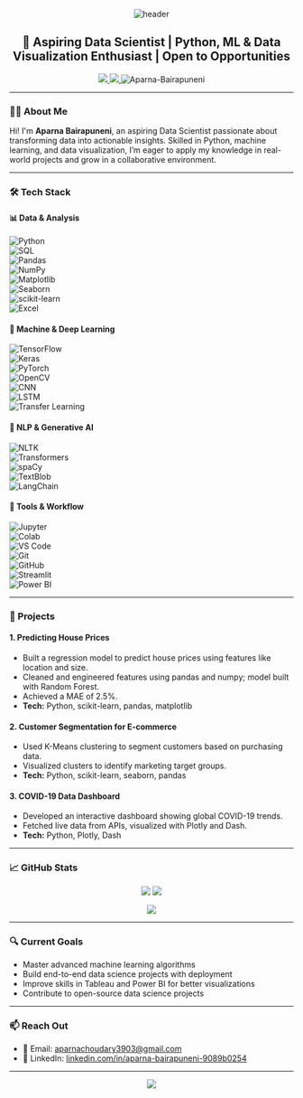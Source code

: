 <!-- Banner Header -->
<p align="center">
  <img src="https://capsule-render.vercel.app/api?type=waving&color=0:4facfe,100:00f2fe&height=120&section=header&text=Hi%20👋%2C%20I'm%20Aparna%20Bairapuneni!&fontSize=40&fontColor=2c3e50" alt="header"/>
</p>

<h2 align="center">🚀 Aspiring Data Scientist | Python, ML & Data Visualization Enthusiast | Open to Opportunities</h2>

<p align="center">
  <a href="https://linkedin.com/in/aparna-bairapuneni-9089b0254" target="_blank">
    <img src="https://img.shields.io/badge/LinkedIn-%230077B5.svg?style=for-the-badge&logo=linkedin&logoColor=white"/>
  </a>
  <a href="mailto:aparnachoudary3903@gmail.com">
    <img src="https://img.shields.io/badge/Email-D14836.svg?style=for-the-badge&logo=gmail&logoColor=white"/>
  </a>
  <img src="https://komarev.com/ghpvc/?username=Aparna-Bairapuneni&label=Profile%20Views&color=0e75b6&style=flat" alt="Aparna-Bairapuneni" />
</p>

---

### 👩‍💻 About Me

Hi! I'm **Aparna Bairapuneni**, an aspiring Data Scientist passionate about transforming data into actionable insights. Skilled in Python, machine learning, and data visualization, I’m eager to apply my knowledge in real-world projects and grow in a collaborative environment.

---

### 🛠 Tech Stack

#### 📊 Data & Analysis  
![Python](https://img.shields.io/badge/Python-3776AB?style=for-the-badge&logo=python&logoColor=white)  
![SQL](https://img.shields.io/badge/SQL-4479A1?style=for-the-badge&logo=postgresql&logoColor=white)  
![Pandas](https://img.shields.io/badge/Pandas-150458?style=for-the-badge&logo=pandas&logoColor=white)  
![NumPy](https://img.shields.io/badge/NumPy-013243?style=for-the-badge&logo=numpy&logoColor=white)  
![Matplotlib](https://img.shields.io/badge/Matplotlib-F37626?style=for-the-badge&logo=matplotlib&logoColor=white)  
![Seaborn](https://img.shields.io/badge/Seaborn-1A5276?style=for-the-badge&logo=seaborn&logoColor=white)  
![scikit-learn](https://img.shields.io/badge/scikit--learn-F7931E?style=for-the-badge&logo=scikitlearn&logoColor=white)  
![Excel](https://img.shields.io/badge/Excel-217346?style=for-the-badge&logo=microsoft-excel&logoColor=white)

#### 🧠 Machine & Deep Learning  
![TensorFlow](https://img.shields.io/badge/TensorFlow-FF6F00?style=for-the-badge&logo=tensorflow&logoColor=white)  
![Keras](https://img.shields.io/badge/Keras-D00000?style=for-the-badge&logo=keras&logoColor=white)  
![PyTorch](https://img.shields.io/badge/PyTorch-EE4C2C?style=for-the-badge&logo=pytorch&logoColor=white)  
![OpenCV](https://img.shields.io/badge/OpenCV-5C3EE8?style=for-the-badge&logo=opencv&logoColor=white)  
![CNN](https://img.shields.io/badge/CNN-0052CC?style=for-the-badge)  
![LSTM](https://img.shields.io/badge/LSTM-007ACC?style=for-the-badge)  
![Transfer Learning](https://img.shields.io/badge/Transfer_Learning-FF6F00?style=for-the-badge)

#### 💬 NLP & Generative AI  
![NLTK](https://img.shields.io/badge/NLTK-4B8BBE?style=for-the-badge&logo=python&logoColor=white)  
![Transformers](https://img.shields.io/badge/Transformers-FFC928?style=for-the-badge&logo=HuggingFace&logoColor=black)  
![spaCy](https://img.shields.io/badge/spaCy-09A3D5?style=for-the-badge&logo=spacy&logoColor=white)  
![TextBlob](https://img.shields.io/badge/TextBlob-FFA500?style=for-the-badge)  
![LangChain](https://img.shields.io/badge/LangChain-0047AB?style=for-the-badge)

#### 🧰 Tools & Workflow  
![Jupyter](https://img.shields.io/badge/Jupyter-F37626?style=for-the-badge&logo=jupyter&logoColor=white)  
![Colab](https://img.shields.io/badge/Colab-F9AB00?style=for-the-badge&logo=googlecolab&logoColor=white)  
![VS Code](https://img.shields.io/badge/VS_Code-007ACC?style=for-the-badge&logo=visual-studio-code&logoColor=white)  
![Git](https://img.shields.io/badge/Git-F05032?style=for-the-badge&logo=git&logoColor=white)  
![GitHub](https://img.shields.io/badge/GitHub-181717?style=for-the-badge&logo=github&logoColor=white)  
![Streamlit](https://img.shields.io/badge/Streamlit-FF4B4B?style=for-the-badge&logo=streamlit&logoColor=white)  
![Power BI](https://img.shields.io/badge/Power_BI-F2C811?style=for-the-badge&logo=powerbi&logoColor=black)


---

### 📂 Projects

#### 1. Predicting House Prices  
- Built a regression model to predict house prices using features like location and size.  
- Cleaned and engineered features using pandas and numpy; model built with Random Forest.  
- Achieved a MAE of 2.5%.  
- **Tech:** Python, scikit-learn, pandas, matplotlib

#### 2. Customer Segmentation for E-commerce  
- Used K-Means clustering to segment customers based on purchasing data.  
- Visualized clusters to identify marketing target groups.  
- **Tech:** Python, scikit-learn, seaborn, pandas

#### 3. COVID-19 Data Dashboard  
- Developed an interactive dashboard showing global COVID-19 trends.  
- Fetched live data from APIs, visualized with Plotly and Dash.  
- **Tech:** Python, Plotly, Dash

---

### 📈 GitHub Stats

<p align="center">
  <img src="https://github-readme-stats.vercel.app/api?username=Aparna-Bairapuneni&show_icons=true&theme=radical&hide_border=true" />
  <img src="https://github-readme-streak-stats.herokuapp.com?user=Aparna-Bairapuneni&theme=radical&hide_border=true" />
</p>

<p align="center">
  <img src="https://github-readme-stats.vercel.app/api/top-langs/?username=Aparna-Bairapuneni&layout=compact&theme=radical&hide_border=true" />
</p>

---

### 🔍 Current Goals

- Master advanced machine learning algorithms  
- Build end-to-end data science projects with deployment  
- Improve skills in Tableau and Power BI for better visualizations  
- Contribute to open-source data science projects  

---

### 📫 Reach Out

- 📧 Email: [aparnachoudary3903@gmail.com](mailto:aparnachoudary3903@gmail.com)  
- 🔗 LinkedIn: [linkedin.com/in/aparna-bairapuneni-9089b0254](https://linkedin.com/in/aparna-bairapuneni-9089b0254)

---

<p align="center">
  <img src="https://capsule-render.vercel.app/api?section=footer&type=waving&color=gradient&height=100"/>
</p>

